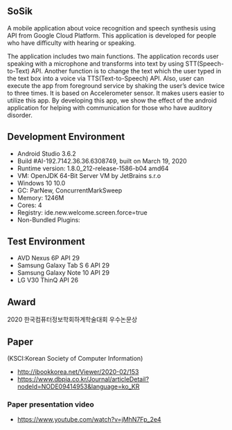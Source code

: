 ## SoSik
A mobile application about voice recognition and speech synthesis using API from Google Cloud Platform. This application is developed for people who have difficulty with hearing or speaking. 

The application includes two main functions. The application records user speaking with a microphone and transforms into text by using STT(Speech-to-Text) API. Another function is to change the text which the user typed in the text box into a voice via TTS(Text-to-Speech) API. Also, user can execute the app from foreground service by shaking the user’s device twice to three times. It is based on Accelerometer sensor. It makes users easier to utilize this app. By developing this app, we show the effect of the android application for helping with communication for those who have auditory disorder.

## Development Environment 
- Android Studio 3.6.2
- Build #AI-192.7142.36.36.6308749, built on March 19, 2020
- Runtime version: 1.8.0_212-release-1586-b04 amd64
- VM: OpenJDK 64-Bit Server VM by JetBrains s.r.o
- Windows 10 10.0
- GC: ParNew, ConcurrentMarkSweep
- Memory: 1246M
- Cores: 4
- Registry: ide.new.welcome.screen.force=true
- Non-Bundled Plugins: 

## Test Environment
- AVD Nexus 6P API 29
- Samsung Galaxy Tab S 6 API 29 
- Samsung Galaxy Note 10 API 29
- LG V30 ThinQ API 26

## Award
2020 한국컴퓨터정보학회하계학술대회 우수논문상

## Paper
(KSCI:Korean Society of Computer Information)
- http://ibookkorea.net/Viewer/2020-02/153
- https://www.dbpia.co.kr/Journal/articleDetail?nodeId=NODE09414953&language=ko_KR
### Paper presentation video
- https://www.youtube.com/watch?v=jMhN7Fp_2e4

